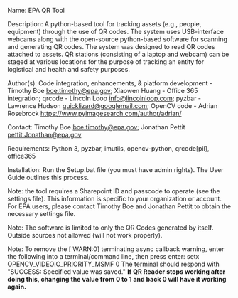 Name: EPA QR Tool

Description: A python-based tool for tracking assets (e.g., people, equipment) through the use of QR codes. The system uses USB-interface webcams along with the open-source python-based software for scanning and generating QR codes. The system was designed to read QR codes attached to assets. QR stations (consisting of a laptop and webcam) can be staged at various locations for the purpose of tracking an entity for logistical and health and safety purposes.

Author(s): Code integration, enhancements, & platform development - Timothy Boe boe.timothy@epa.gov; Xiaowen Huang - Office 365 integration; qrcode - Lincoln Loop info@lincolnloop.com; pyzbar - Lawrence Hudson quicklizard@googlemail.com; OpenCV code - Adrian Rosebrock https://www.pyimagesearch.com/author/adrian/

Contact: Timothy Boe boe.timothy@epa.gov; Jonathan Pettit pettit.Jonathan@epa.gov

Requirements: Python 3, pyzbar, imutils, opencv-python, qrcode[pil], office365

Installation: Run the Setup.bat file (you must have admin rights). The User Guide
outlines this process.

Note: the tool requires a Sharepoint ID and passcode to operate (see the settings file). This information is specific to your organization or account. For EPA users, please contact Timothy Boe and Jonathan Pettit to obtain the necessary settings file.

Note: The software is limited to only the QR Codes generated by itself. Outside sources not allowed (will not work properly).

Note: To remove the [ WARN:0] terminating async callback warning, enter the following into a terminal/command line, then press enter:
setx OPENCV_VIDEOIO_PRIORITY_MSMF 0
The terminal should respond with "SUCCESS: Specified value was saved."
**If QR Reader stops working after doing this, changing the value from
0 to 1 and back 0 will have it working again.**